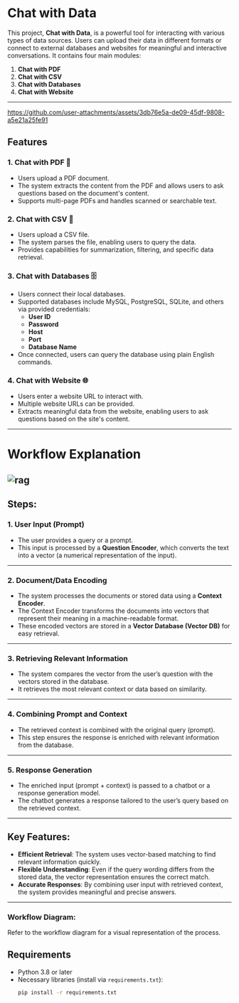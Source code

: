 # Chat with Data

This project, **Chat with Data**, is a powerful tool for interacting with various types of data sources. Users can upload their data in different formats or connect to external databases and websites for meaningful and interactive conversations. It contains four main modules:

1. **Chat with PDF**  
2. **Chat with CSV**  
3. **Chat with Databases**  
4. **Chat with Website**  
---
https://github.com/user-attachments/assets/3db76e5a-de09-45df-9808-a5e21a25fe91





## Features

### 1. Chat with PDF 📑 
- Users upload a PDF document.  
- The system extracts the content from the PDF and allows users to ask questions based on the document's content.  
- Supports multi-page PDFs and handles scanned or searchable text.

### 2. Chat with CSV 📄 
- Users upload a CSV file.  
- The system parses the file, enabling users to query the data.  
- Provides capabilities for summarization, filtering, and specific data retrieval.  

### 3. Chat with Databases  🗄️
- Users connect their local databases.  
- Supported databases include MySQL, PostgreSQL, SQLite, and others via provided credentials:  
  - **User ID**  
  - **Password**  
  - **Host**  
  - **Port**  
  - **Database Name**  
- Once connected, users can query the database using plain English commands.

### 4. Chat with Website  🌐 
- Users enter a website URL to interact with.  
- Multiple website URLs can be provided.  
- Extracts meaningful data from the website, enabling users to ask questions based on the site's content.  

---
# Workflow Explanation
![rag](https://github.com/user-attachments/assets/f8350b96-402e-45ee-97cd-379a3134accf)
---

## Steps:

### 1. **User Input (Prompt)**  
   - The user provides a query or a prompt.  
   - This input is processed by a **Question Encoder**, which converts the text into a vector (a numerical representation of the input).

---

### 2. **Document/Data Encoding**  
   - The system processes the documents or stored data using a **Context Encoder**.  
   - The Context Encoder transforms the documents into vectors that represent their meaning in a machine-readable format.  
   - These encoded vectors are stored in a **Vector Database (Vector DB)** for easy retrieval.

---

### 3. **Retrieving Relevant Information**  
   - The system compares the vector from the user’s question with the vectors stored in the database.  
   - It retrieves the most relevant context or data based on similarity.

---

### 4. **Combining Prompt and Context**  
   - The retrieved context is combined with the original query (prompt).  
   - This step ensures the response is enriched with relevant information from the database.

---

### 5. **Response Generation**  
   - The enriched input (prompt + context) is passed to a chatbot or a response generation model.  
   - The chatbot generates a response tailored to the user’s query based on the retrieved context.

---

## Key Features:
- **Efficient Retrieval**: The system uses vector-based matching to find relevant information quickly.  
- **Flexible Understanding**: Even if the query wording differs from the stored data, the vector representation ensures the correct match.  
- **Accurate Responses**: By combining user input with retrieved context, the system provides meaningful and precise answers.

---

### Workflow Diagram:
Refer to the workflow diagram for a visual representation of the process.

## Requirements  

- Python 3.8 or later  
- Necessary libraries (install via `requirements.txt`):  
  ```bash
  pip install -r requirements.txt
